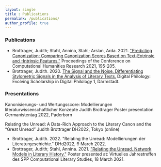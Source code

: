 ```yaml
---
layout: single
title : Publications
permalink: /publications/
author_profile: true
---
```


### Publications

- Brottrager, Judith; Stahl, Annina, Stahl; Arslan, Arda. 2021. ["Predicting Canonization: Comparing Canonization Scores Based on Text-Extrinsic and -Intrinsic Features."](http://ceur-ws.org/Vol-2989/short_paper21.pdf) Proceedings of the Conference on Computational Humanities Research 2021, 195-205.
- Brottrager, Judith. 2020. [The Signal and the Noise. Differentiating Stylometric Signals in the Analysis of Literary Texts.](https://tuprints.ulb.tu-darmstadt.de/13485/) Digital Philology: Evolving Scholarship in Digital Philology 1, Darmstadt.


### Presentations

Kanonisierungs- und Wertungsscore: Modellierungen literaturwissenschaftlicher Konzepte 
Judith Brottrager 
Poster presentation 
Germanistentag 2022, Paderborn  
 
Relating the Unread: A Data-Rich Approach to the Literary Canon and the “Great Unread” 
Judith Brottrager 
DH2022, Tokyo (online) 


- Brottrager, Judith. 2022. "Relating the Unread: Modellierungen der Literaturgeschichte." DHd2022, 9 March 2022. 
- Brottrager, Judith; Stahl, Annina. 2021. ["Relating the Unread. Network Models in Literary History."](https://doi.org/10.5281/zenodo.4737134) Poster presented at: Virtuelles Jahrestreffen des SPP Computational Literary Studies, 18 March 2021. 